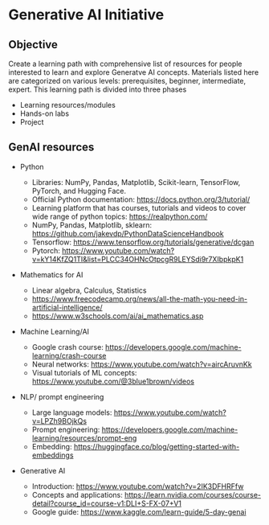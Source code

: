 # Generative AI Initiative

<H2>Objective</H2>
Create a learning path with comprehensive list of resources for people interested to learn and explore Generatve AI concepts. Materials listed here are categorized on various levels: prerequisites, beginner, intermediate, expert. This learning path is divided into three phases

- Learning resources/modules
- Hands-on labs
- Project

<H2>GenAI resources</H2>

- Python 
  - Libraries: NumPy, Pandas, Matplotlib, Scikit-learn, TensorFlow, PyTorch, and Hugging Face.
  - Official Python documentation: https://docs.python.org/3/tutorial/
  -	Learning platform that has courses, tutorials and videos to cover wide range of python topics: https://realpython.com/
  -	NumPy, Pandas, Matplotlib, sklearn: https://github.com/jakevdp/PythonDataScienceHandbook
  -	Tensorflow: https://www.tensorflow.org/tutorials/generative/dcgan
  -	Pytorch: https://www.youtube.com/watch?v=kY14KfZQ1TI&list=PLCC34OHNcOtpcgR9LEYSdi9r7XIbpkpK1

- Mathematics for AI
  -	Linear algebra, Calculus, Statistics
  -	https://www.freecodecamp.org/news/all-the-math-you-need-in-artificial-intelligence/
  -	https://www.w3schools.com/ai/ai_mathematics.asp

- Machine Learning/AI
  - Google crash course: https://developers.google.com/machine-learning/crash-course
  -	Neural networks: https://www.youtube.com/watch?v=aircAruvnKk
  -	Visual tutorials of ML concepts: https://www.youtube.com/@3blue1brown/videos

- NLP/ prompt engineering
  - Large language models: https://www.youtube.com/watch?v=LPZh9BOjkQs
  -	Prompt engineering: https://developers.google.com/machine-learning/resources/prompt-eng
  -	Embedding: https://huggingface.co/blog/getting-started-with-embeddings

- Generative AI
  - Introduction: https://www.youtube.com/watch?v=2IK3DFHRFfw
  - Concepts and applications: https://learn.nvidia.com/courses/course-detail?course_id=course-v1:DLI+S-FX-07+V1
  - Google guide: https://www.kaggle.com/learn-guide/5-day-genai
